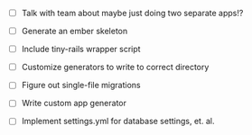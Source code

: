 - [ ] Talk with team about maybe just doing two separate apps!?

- [ ] Generate an ember skeleton
- [ ] Include tiny-rails wrapper script
- [ ] Customize generators to write to correct directory
- [ ] Figure out single-file migrations
- [ ] Write custom app generator
- [ ] Implement settings.yml for database settings, et. al.
